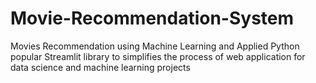 # Movie-Recommendation-System
Movies Recommendation using Machine Learning and Applied Python popular Streamlit library to simplifies the process of web application for data science and machine learning projects
